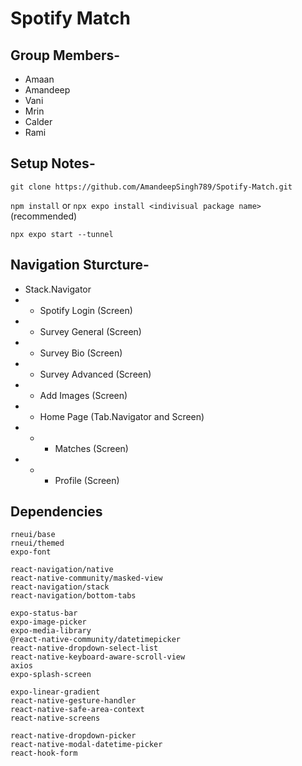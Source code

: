 # Spotify Match

## Group Members-
- Amaan
- Amandeep
- Vani
- Mrin
- Calder
- Rami

## Setup Notes-

`git clone https://github.com/AmandeepSingh789/Spotify-Match.git`

`npm install` or `npx expo install <indivisual package name>` (recommended)

`npx expo start --tunnel`

## Navigation Sturcture-
- Stack.Navigator
 - - Spotify Login (Screen)
 - - Survey General (Screen)
 - - Survey Bio (Screen)
 - - Survey Advanced (Screen)
 - - Add Images (Screen)
 - - Home Page (Tab.Navigator and Screen)
  - - - Matches (Screen)
  - - - Profile (Screen)



## Dependencies 

    rneui/base
    rneui/themed
    expo-font

    react-navigation/native
    react-native-community/masked-view
    react-navigation/stack
    react-navigation/bottom-tabs

    expo-status-bar
    expo-image-picker
    expo-media-library
    @react-native-community/datetimepicker
    react-native-dropdown-select-list
    react-native-keyboard-aware-scroll-view
    axios
    expo-splash-screen

    expo-linear-gradient
    react-native-gesture-handler
    react-native-safe-area-context
    react-native-screens

    react-native-dropdown-picker
    react-native-modal-datetime-picker
    react-hook-form